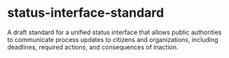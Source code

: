 # status-interface-standard
A draft standard for a unified status interface that allows public authorities to communicate process updates to citizens and organizations, including deadlines, required actions, and consequences of inaction.
